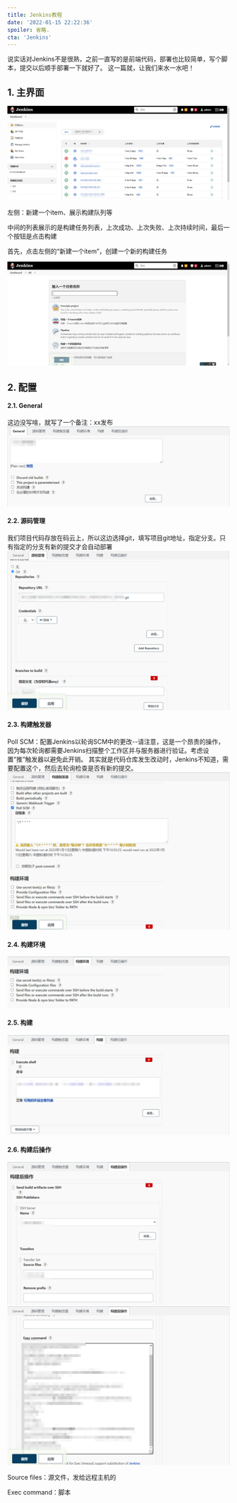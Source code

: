 ```yaml
---
title: Jenkins教程
date: '2022-01-15 22:22:36'
spoiler: 省略.
cta: 'Jenkins'
---
```


说实话对Jenkins不是很熟，之前一直写的是前端代码，部署也比较简单，写个脚本，提交以后顺手部署一下就好了。
这一篇就，让我们来水一水吧！
## 1. 主界面
![](./images/1.png)

左侧：新建一个item、展示构建队列等

中间的列表展示的是构建任务列表，上次成功、上次失败、上次持续时间，最后一个按钮是点击构建

首先，点击左侧的“新建一个item”，创建一个新的构建任务

![](./images/2.png)
## 2. 配置
#### 2.1. General
这边没写啥，就写了一个备注：xx发布
![](./images/3.png)
#### 2.2. 源码管理
我们项目代码存放在码云上，所以这边选择git，填写项目git地址，指定分支。只有指定的分支有新的提交才会自动部署
![](./images/4.png)
#### 2.3. 构建触发器
Poll SCM：配置Jenkins以轮询SCM中的更改--请注意，这是一个昂贵的操作，因为每次轮询都需要Jenkins扫描整个工作区并与服务器进行验证。考虑设置“推”触发器以避免此开销。
其实就是代码仓库发生改动时，Jenkins不知道，需要配置这个，然后去轮询检查是否有新的提交。
![](./images/5.png)
#### 2.4. 构建环境
![](./images/6.png)

#### 2.5. 构建
![](./images/7.png)

#### 2.6. 构建后操作
![](./images/8.png)
![](./images/9.png)

Source files：源文件，发给远程主机的

Exec command：脚本

